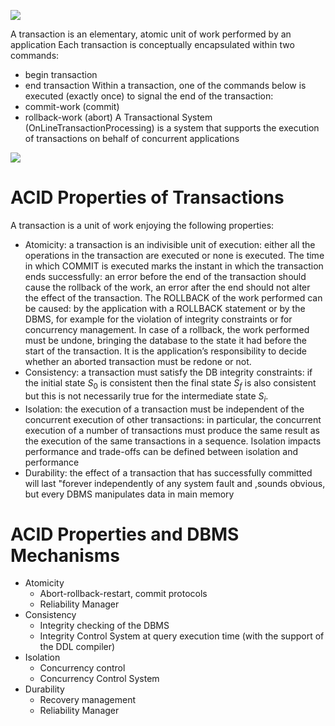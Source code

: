 ![](https://i.imgur.com/buM7G2g.png)

A transaction is an elementary, atomic unit of work performed by an application
Each transaction is conceptually encapsulated within two commands:
-  begin transaction
-  end transaction
Within a transaction, one of the commands below is executed (exactly once) to signal the end of the transaction:
- commit-work (commit)
- rollback-work (abort)
A Transactional System (OnLineTransactionProcessing) is a system that supports the execution of transactions on behalf of concurrent applications

![](https://i.imgur.com/1vtkYhC.png)

# ACID Properties of Transactions

A transaction is a unit of work enjoying the following properties:
- Atomicity: a transaction is an indivisible unit of execution: either all the operations in the transaction are executed or none is executed. The time in which COMMIT is executed marks the instant in which the transaction ends successfully: an error before the end of the transaction should cause the rollback of the work, an error after the end should not alter the effect of the transaction. The ROLLBACK of the work performed can be caused: by the application with a ROLLBACK statement or by the DBMS, for example for the violation of integrity constraints or for concurrency management. In case of a rollback, the work performed must be undone, bringing the database to the state it had before the start of the transaction. It is the application’s responsibility to decide whether an aborted transaction must be redone or not.
- Consistency: a transaction must satisfy the DB integrity constraints: if the initial state $S_0$ is consistent then the final state $S_f$ is also consistent but this is not necessarily true for the intermediate state $S_i$. 
- Isolation: the execution of a transaction must be independent of the concurrent execution of other transactions: in particular, the concurrent execution of a number of transactions must produce the same result as the execution of the same transactions in a sequence. Isolation impacts performance and trade-offs can be defined between isolation and performance
- Durability: the effect of a transaction that has successfully committed will last "forever independently of any system fault and ,sounds obvious, but every DBMS manipulates data in main memory
# ACID Properties and DBMS Mechanisms
-  Atomicity
	-  Abort-rollback-restart, commit protocols
	- Reliability Manager
- Consistency
	- Integrity checking of the DBMS
	- Integrity Control System at query execution time (with the support of the DDL compiler)
- Isolation
	- Concurrency control
	- Concurrency Control System
- Durability
	- Recovery management
	- Reliability Manager
